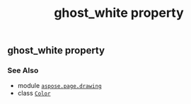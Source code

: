 ﻿---
title: ghost_white property
second_title: Aspose.Page for Python via .NET API References
description: 
type: docs
weight: 610
url: /python-net/aspose.page.drawing/color/ghost_white/
is_root: false
---

## ghost_white property


### See Also
* module [`aspose.page.drawing`](../../)
* class [`Color`](/page/python-net/aspose.page.drawing/color)
